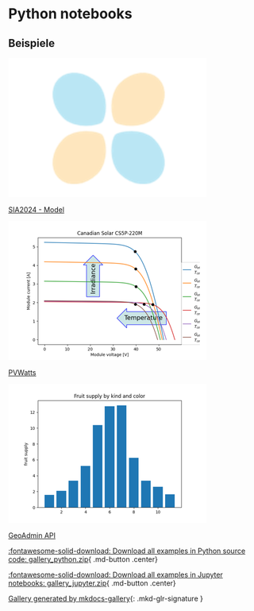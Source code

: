 <!-- docs_generated_gallery -->

# Python notebooks

## Beispiele


<div class="mkd-glr-thumbcontainer" tooltip="Base test with the sia 2024 model...">
    <!--div class="figure align-default" id="id1"-->
        <img alt="SIA2024 - Model" src="images/thumb/mkd_glr_model_thumb.png" />
        <p class="caption">
            <span class="caption-text">
                <a class="reference internal" href="model">
                    <span class="std std-ref">SIA2024 - Model</span>
                </a>
            </span>
            <!--a class="headerlink" href="#id1" title="Permalink to this image"></a-->
        </p>
    <!--/div-->
</div>

<div class="mkd-glr-thumbcontainer" tooltip="PVWatts">
    <!--div class="figure align-default" id="id1"-->
        <img alt="PVWatts" src="images/thumb/mkd_glr_plot_1_pvwatt_thumb.png" />
        <p class="caption">
            <span class="caption-text">
                <a class="reference internal" href="plot_1_pvwatt">
                    <span class="std std-ref">PVWatts</span>
                </a>
            </span>
            <!--a class="headerlink" href="#id1" title="Permalink to this image"></a-->
        </p>
    <!--/div-->
</div>

<div class="mkd-glr-thumbcontainer" tooltip="===================================">
    <!--div class="figure align-default" id="id1"-->
        <img alt="GeoAdmin API" src="images/thumb/mkd_glr_plott_2_GeoAdmin_thumb.png" />
        <p class="caption">
            <span class="caption-text">
                <a class="reference internal" href="plott_2_GeoAdmin">
                    <span class="std std-ref">GeoAdmin API</span>
                </a>
            </span>
            <!--a class="headerlink" href="#id1" title="Permalink to this image"></a-->
        </p>
    <!--/div-->
</div>

<div class="mkd-glr-clear"></div>



<div id="download_links"></div>

[:fontawesome-solid-download: Download all examples in Python source code: gallery_python.zip](./gallery_python.zip){ .md-button .center}

[:fontawesome-solid-download: Download all examples in Jupyter notebooks: gallery_jupyter.zip](./gallery_jupyter.zip){ .md-button .center}


[Gallery generated by mkdocs-gallery](https://mkdocs-gallery.github.io){: .mkd-glr-signature }
